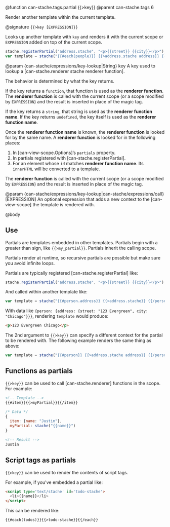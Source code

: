 @function can-stache.tags.partial {{>key}}
@parent can-stache.tags 6

Render another template within the current template.

@signature `{{>key [EXPRESSION]}}`

Looks up another template with `key` and renders it with the current scope or
`EXPRESSION` added on top of the current scope.

```js
stache.registerPartial("address.stache", "<p>{{street}} {{city}}</p>");
var template = stache("{{#each(people)}} {{>address.stache address}} {{/each}}");
```

@param {can-stache/expressions/key-lookup|String} key A key used to lookup a
[can-stache.renderer stache renderer function].   

The behavior is determined by what the key returns.  

If the key returns
a `function`, that function is used as the __renderer function__.  The __renderer function__
is called with the current scope (or a scope modified by `EXPRESSION`) and the
result is inserted in place of the magic tag.

If the key returns a `string`, that string is used as the __renderer function name__.
If the key returns `undefined`, the key itself is used as the __renderer function name__.

Once the __renderer function name__ is known, the __renderer function__ is looked for
by the same name.  A __renderer function__ is looked for in the following places:

 1. In [can-view-scope.Options]’s `partials` property.
 2. In partials registered with [can-stache.registerPartial].
 3. For an element whose `id` matches __renderer function name__.  Its `innerHTML` will be converted to a template.

The __renderer function__
is called with the current scope (or a scope modified by `EXPRESSION`) and the
result is inserted in place of the magic tag.

@param {can-stache/expressions/key-lookup|can-stache/expressions/call} [EXPRESSION] An
optional expression that adds a new context to the [can-view-scope] the template is
rendered with.



@body

## Use

Partials are templates embedded in other templates.  Partials begin with a greater than sign, like `{{>my_partial}}`.  Partials inherit the calling scope.  


Partials render at runtime, so recursive partials are possible but make sure you avoid infinite loops.

Partials are typically registered [can-stache.registerPartial] like:

```js
stache.registerPartial("address.stache", "<p>{{street}} {{city}}</p>");
```

And called within another template like:

```js
var template = stache("{{#person.address}} {{>address.stache}} {{/person.address}}");
```

With data like `{person: {address: {street: "123 Evergreen", city: "Chicago"}}}`,
rendering `template` would produce:

```html
<p>123 Evergreen Chicago</p>
```

The 2nd argument to `{{>key}}` can specify a different context for the partial to be rendered
with.  The following example renders the same thing as above:

```js
var template = stache("{{#person}} {{>address.stache address}} {{/person}}");
```



## Functions as partials

`{{>key}}` can be used to call [can-stache.renderer] functions in the scope.  For example:

```html
<!-- Template -->
{{#item}}{{>myPartial}}{{/item}}
```

```js
/* Data */
{
  item: {name: "Justin"},
  myPartial: stache("{{name}}")
}
```

```html
<!-- Result -->
Justin
```

## Script tags as partials

`{{>key}}` can be used to render the contents of script tags.

For example, if you've embedded a partial like:

```html
<script type='text/stache' id='todo-stache'>
  <li>{{name}}</li>
</script>
```

This can be rendered like:

```html
{{#each(todos)}}{{>todo-stache}}{{/each}}
```
